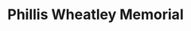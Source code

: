 ---
pid: ch1067
title: Phillis Wheatley Memorial
location_transcription: City Hall
coordinates: "[-75.164055592976, 39.952448795918]"
zipcode: '19122'
gen_neighborhood: North Philadelphia
neighborhood: Yorktown,Old Kensington,Jinogi
outside_phl: 
age: '19'
age_range: 13-19
instagram: 
image_file_name: ch_1067.jpg
proposal_transcription: A statue commemorating the first published African American
  Female poet. Born in West Africa, she was sold into slavery at 7 or 8. This memorial
  will honor her contribution to early feminism and liberty... and kicking a**.
topic: African Americans,Women
topic_summary: 0, 0, 0
type: Sculpture Statue
keywords_other: Phillis Wheatley, Art, African American, History, Slavery, Memorial
credit: Caroline Kircher & Alexa Joseph
image_labels: 
twitter: 
facebook: 
permalink: "/monuments/ch1067/"
layout: item-page
---